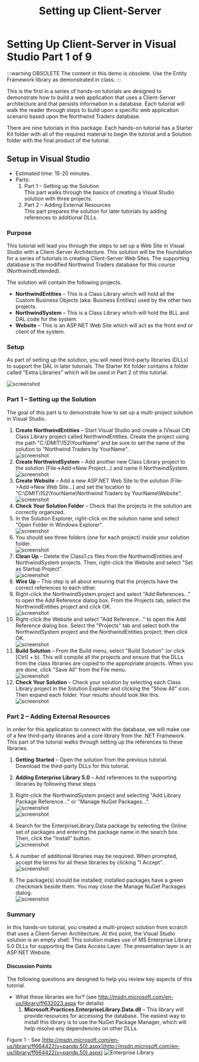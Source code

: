 ﻿---
title: Setting up Client-Server
---
# Setting Up Client-Server in Visual Studio Part 1 of 9

:::warning OBSOLETE
The content in this demo is obsolete. Use the Entity Framework library as demonstrated in class.
:::

This is the first in a series of hands-on tutorials are designed to demonstrate how to build a web application that uses a Client-Server architecture and that persists information in a database. Each tutorial will walk the reader through steps to build upon a specific web application scenario based upon the Northwind Traders database.

There are nine tutorials in this package. Each hands-on tutorial has a Starter Kit folder with all of the required material to begin the tutorial and a Solution folder with the final product of the tutorial.

## Setup in Visual Studio

- Estimated time: 15-20 minutes.
- Parts:
  1. Part 1 – Setting up the Solution  
    This part walks through the basics of creating a Visual Studio solution with three projects.
  2. Part 2 – Adding External Resources  
    This part prepares the solution for later tutorials by adding references to additional DLLs.

### Purpose

This tutorial will lead you through the steps to set up a Web Site in Visual Studio with a Client-Server Architecture. This solution will be the foundation for a series of tutorials in creating Client-Server Web Sites. The supporting database is the modified Northwind Traders database for this course (NorthwindExtended).

The solution will contain the following projects.

- **NorthwindEntities** – This is a Class Library which will hold all the Custom Business Objects (aka: Business Entities) used by the other two projects.
- **NorthwindSystem** – This is a Class Library which will hold the BLL and DAL code for the system.
- **Website** – This is an ASP.NET Web Site which will act as the front end or client of the system.

### Setup

As part of setting up the solution, you will need third-party libraries (DLLs) to support the DAL in later tutorials. The Starter Kit folder contains a folder called "Extra Libraries" which will be used in Part 2 of this tutorial.

![screenshot](./tutorial-1/image009.png)

### Part 1 – Setting up the Solution

The goal of this part is to demonstrate how to set up a multi-project solution in Visual Studio.

1. **Create NorthwindEntities** – Start Visual Studio and create a (Visual C#) Class Library project called NorthwindEntities. Create the project using the path "C:\\DMIT\\152\\YourName" and be sure to set the name of the solution to "Northwind Traders by YourName".<br />![screenshot](./tutorial-1/image011.png)
2. **Create NorthwindSystem** – Add another new Class Library project to the solution (File->Add->New Project&hellip;) and name it NorthwindSystem.<br />![screenshot](./tutorial-1/image013.png)
3. **Create Website** – Add a new ASP.NET Web Site to the solution (File->Add->New Web Site&hellip;) and set the location to "C:\\DMIT\\152\\YourName\\Northwind Traders by YourName\\Website".<br />![screenshot](./tutorial-1/image015.png)
4. **Check Your Solution Folder** – Check that the projects in the solution are correctly organized.
  1. In the Solution Explorer, right-click on the solution name and select "Open Folder in Windows Explorer".<br />![screenshot](./tutorial-1/image017.png)
  2. You should see three folders (one for each project) inside your solution folder.<br />![screenshot](./tutorial-1/image019.png)
5. **Clean Up** – Delete the Class1.cs files from the NorthwindEntities and NorthwindSystem projects. Then, right-click the Website and select "Set as Startup Project".<br />![screenshot](./tutorial-1/image021.png)
6. **Wire Up** – This step is all about ensuring that the projects have the correct references to each other.
  1. Right-click the NorthwindSystem project and select "Add References&hellip;" to open the Add Reference dialog box. From the Projects tab, select the NorthwindEntities project and click OK.<br />![screenshot](./tutorial-1/image023.png)
  2. Right-click the Website and select "Add Reference&hellip;" to open the Add Reference dialog box. Select the "Projects" tab and select both the NorthwindSystem project and the NorthwindEntities project; then click OK.<br />![screenshot](./tutorial-1/image025.png)
7. **Build Solution** – From the Build menu, select "Build Solution" (or click \[Ctrl\] + b). This will compile all the projects and ensure that the DLLs from the class libraries are copied to the appropriate projects. When you are done, click "Save All" from the File menu.<br />![screenshot](./tutorial-1/image027.png)
8. **Check Your Solution** – Check your solution by selecting each Class Library project in the Solution Explorer and clicking the "Show All" icon. Then expand each folder. Your results should look like this.<br />![screenshot](./tutorial-1/image029.png)
  
### Part 2 – Adding External Resources

In order for this application to connect with the database, we will make use of a few third-party libraries and a core library from the .NET Framework. This part of the tutorial walks through setting up the references to these libraries.

1. **Getting Started** – Open the solution from the previous tutorial. Download the third-party DLLs for this tutorial.
2. **Adding Enterprise Library 5.0** – Add references to the supporting libraries by following these steps
  1. Right-click the NorthwindSystem project and selecting "Add Library Package Reference&hellip;" or "Manage NuGet Packages&hellip;".<br />![screenshot](./tutorial-1/image031.png)<br />![screenshot](./tutorial-1/image033.png)
    
  2. Search for the EnterpriseLibrary.Data package by selecting the Online set of packages and entering the package name in the search box. Then, click the "Install" button.<br />![screenshot](./tutorial-1/image035.png)
    
  3. A number of additional libraries may be required. When prompted, accept the terms for all these libraries by clicking "I Accept".<br />![screenshot](./tutorial-1/image037.png)
    
  4. The package(s) should be installed; installed packages have a green checkmark beside them. You may close the Manage NuGet Packages dialog.<br />![screenshot](./tutorial-1/image039.png)

### Summary

In this hands-on tutorial, you created a multi-project solution from scratch that uses a Client-Server Architecture. At this point, the Visual Studio solution is an empty shell. This solution makes use of MS Enterprise Library 5.0 DLLs for supporting the Data Access Layer. The presentation layer is an ASP.NET Website.

#### Discussion Points

The following questions are designed to help you review key aspects of this tutorial.

- What these libraries are for? (see http://msdn.microsoft.com/en-us/library/ff632023.aspx for details)
  1. **Microsoft.Practices.EnterpriseLibrary.Data.dll** – This library will provide resources for accessing the database. The easiest way to install this library is to use the NuGet Package Manager, which will help resolve any dependencies on other DLLs.

Figure 1 - See [http://msdn.microsoft.com/en-us/library/ff664422(v=pandp.50).aspx](http://msdn.microsoft.com/en-us/library/ff664422(v=pandp.50).aspx)
![Enterprise Library](./tutorial-1/image041.gif)
